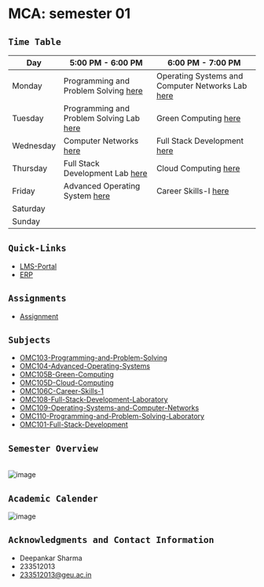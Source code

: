 # **MCA: semester 01**


<!-- Table Started -->
## `Time Table`<br>

| **Day**   | **5:00 PM - 6:00 PM**                                                   | **6:00 PM - 7:00 PM**                                                           |
| --------- | ----------------------------------------------------------------------- | ------------------------------------------------------------------------------- |
| Monday    | Programming and Problem Solving     [here](https://tinyurl.com/2p9y264p)| Operating Systems and Computer Networks Lab [here](https://tinyurl.com/murcwyj8)|
| Tuesday   | Programming and Problem Solving Lab [here](https://tinyurl.com/392d4cr9)| Green Computing                             [here](https://tinyurl.com/29duwbd5)|
| Wednesday | Computer Networks                   [here](https://tinyurl.com/2hfxc335)| Full Stack Development                      [here](https://tinyurl.com/z879962n)|
| Thursday  | Full Stack Development Lab          [here](https://tinyurl.com/4eeb5zsr)| Cloud Computing                             [here](https://tinyurl.com/2e37zweh)|
| Friday    | Advanced Operating System           [here](https://tinyurl.com/msry9hvr)| Career Skills-I                             [here](https://tinyurl.com/384ue98v)|
| Saturday  |                                                                         |                                                                                 |
| Sunday    |                                                                         |                                                                                 |





<!-- Table Ended -->




## `Quick-Links`<br>
- [LMS-Portal](https://lms.geuonline.com/d2l/login)
- [ERP](https://student.geu.ac.in/)

## `Assignments`<br>
- [Assignment](/Assignments/)




## `Subjects`<br>
- [OMC103-Programming-and-Problem-Solving](/OMC103%20Programming%20and%20Problem-Solving/)
- [OMC104-Advanced-Operating-Systems](/OMC104%20Advanced%20Operating%20Systems/)
- [OMC105B-Green-Computing](/OMC105B%20Green%20Computing/)
- [OMC105D-Cloud-Computing](OMC105D%20Cloud%20Computing)
- [OMC106C-Career-Skills-1](/OMC106C%20Career%20Skills%20-%2%201/)
- [OMC108-Full-Stack-Development-Laboratory](/OMC108%20Full%20Stack%20Development%20Laboratory/)
- [OMC109-Operating-Systems-and-Computer-Networks](/OMC109%20Operating%20Systems%20and%20Computer%20Networks/)
- [OMC110-Programming-and-Problem-Solving-Laboratory](/OMC110%20Programming%20and%20Problem-Solving%20Laboratory/)
- [OMC101-Full-Stack-Development](/OMC101%20Full%20Stack%20Development/)



## `Semester Overview`<br>
<br>![image](https://github.com/ideepankarsharma2003/MCA/assets/74599435/531f166e-2afc-4208-9e97-bd53a314ceeb)
<br>



## `Academic Calender`<br>

![image](https://github.com/ideepankarsharma2003/MCA/assets/74599435/ae9465df-2e5a-4096-9676-bd28399bb179)



## `Acknowledgments and Contact Information`<br>
- Deepankar Sharma
- 233512013
- 233512013@geu.ac.in

